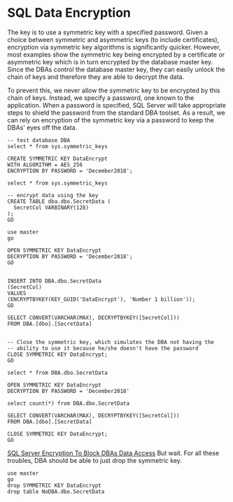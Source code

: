 # SQL Data Encryption

 The key is to use a symmetric key with a specified password. Given a choice between symmetric and asymmetric keys (to include certificates), encryption via symmetric key algorithms is significantly quicker. However, most examples show the symmetric key being encrypted by a certificate or asymmetric key which is in turn encrypted by the database master key. Since the DBAs control the database master key, they can easily unlock the chain of keys and therefore they are able to decrypt the data.

To prevent this, we never allow the symmetric key to be encrypted by this chain of keys. Instead, we specify a password, one known to the application. When a password is specified, SQL Server will take appropriate steps to shield the password from the standard DBA toolset. As a result, we can rely on encryption of the symmetric key via a password to keep the DBAs' eyes off the data.

```
-- test database DBA
select * from sys.symmetric_keys

CREATE SYMMETRIC KEY DataEncrypt
WITH ALGORITHM = AES_256
ENCRYPTION BY PASSWORD = 'December2018';

select * from sys.symmetric_keys

-- encrypt data using the key
CREATE TABLE dba.dbo.SecretData (
  SecretCol VARBINARY(128)
);
GO 

use master
go

OPEN SYMMETRIC KEY DataEncrypt
DECRYPTION BY PASSWORD = 'December2018';
GO 


INSERT INTO DBA.dbo.SecretData
(SecretCol)
VALUES
(ENCRYPTBYKEY(KEY_GUID('DataEncrypt'), 'Number 1 billion'));
GO 

SELECT CONVERT(VARCHAR(MAX), DECRYPTBYKEY([SecretCol]))
FROM DBA.[dbo].[SecretData]


-- Close the symmetric key, which simulates the DBA not having the
-- ability to use it because he/she doesn't have the password
CLOSE SYMMETRIC KEY DataEncrypt;
GO 

select * from DBA.dbo.SecretData

OPEN SYMMETRIC KEY DataEncrypt
DECRYPTION BY PASSWORD = 'December2018'

select count(*) from DBA.dbo.SecretData

SELECT CONVERT(VARCHAR(MAX), DECRYPTBYKEY([SecretCol]))
FROM DBA.[dbo].[SecretData]

CLOSE SYMMETRIC KEY DataEncrypt;
GO 
```
[SQL Server Encryption To Block DBAs Data Access](<https://www.mssqltips.com/sqlservertip/2840/sql-server-encryption-to-block-dbas-data-access/>)
But wait. For all these troubles, DBA should be able to just drop the symmetric key.
```
use master
go
drop SYMMETRIC KEY DataEncrypt
drop table NoDBA.dbo.SecretData
```